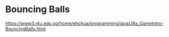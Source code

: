 # Bouncing Balls

https://www3.ntu.edu.sg/home/ehchua/programming/java/J8a_GameIntro-BouncingBalls.html
